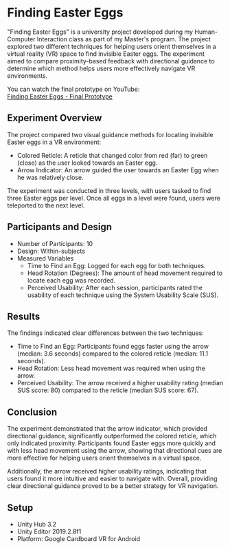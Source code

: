 # Finding Easter Eggs
"Finding Easter Eggs" is a university project developed during my Human-Computer Interaction class as part of my Master's program. The project explored two different techniques for helping users orient themselves in a virtual reality (VR) space to find invisible Easter eggs. The experiment aimed to compare proximity-based feedback with directional guidance to determine which method helps users more effectively navigate VR environments.

You can watch the final prototype on YouTube:  
[Finding Easter Eggs - Final Prototype](https://www.youtube.com/watch?v=15HLDWJviS8)

## Experiment Overview
The project compared two visual guidance methods for locating invisible Easter eggs in a VR environment:

- Colored Reticle: A reticle that changed color from red (far) to green (close) as the user looked towards an Easter egg.
- Arrow Indicator: An arrow guided the user towards an Easter Egg when he was relatively close.
  
The experiment was conducted in three levels, with users tasked to find three Easter eggs per level. Once all eggs in a level were found, users were teleported to the next level.

## Participants and Design
- Number of Participants: 10
- Design: Within-subjects 
- Measured Variables
  - Time to Find an Egg: Logged for each egg for both techniques.
  - Head Rotation (Degrees): The amount of head movement required to locate each egg was recorded.
  - Perceived Usability: After each session, participants rated the usability of each technique using the System Usability Scale (SUS).
## Results
The findings indicated clear differences between the two techniques:

- Time to Find an Egg: Participants found eggs faster using the arrow (median: 3.6 seconds) compared to the colored reticle (median: 11.1 seconds).
- Head Rotation: Less head movement was required when using the arrow.
- Perceived Usability: The arrow received a higher usability rating (median SUS score: 80) compared to the reticle (median SUS score: 67).

## Conclusion

The experiment demonstrated that the arrow indicator, which provided directional guidance, significantly outperformed the colored reticle, which only indicated proximity. Participants found Easter eggs more quickly and with less head movement using the arrow, showing that directional cues are more effective for helping users orient themselves in a virtual space.

Additionally, the arrow received higher usability ratings, indicating that users found it more intuitive and easier to navigate with. Overall, providing clear directional guidance proved to be a better strategy for VR navigation.

##  Setup ##
- Unity Hub 3.2 
- Unity Editor 2019.2.8f1
- Platform: Google Cardboard VR for Android
